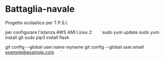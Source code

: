 # Battaglia-navale
Progetto scolastico per T.P.S.I.

per configurare l'istanza AWS AMI Linux 2:
  `  `  ` 
sudo yum update
sudo yum install git
sudo pip3 install flask


git config --global user.name myname
git config --global user.email example@example.com
 `  `  ` 
